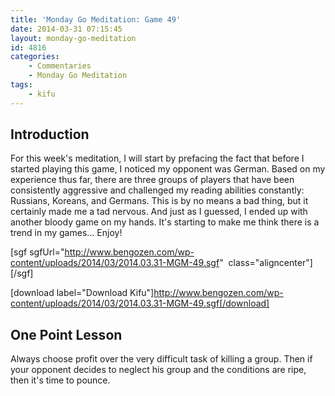 ```yaml
---
title: 'Monday Go Meditation: Game 49'
date: 2014-03-31 07:15:45
layout: monday-go-meditation
id: 4816
categories:
	- Commentaries
	- Monday Go Meditation
tags:
	- kifu
---
```


## Introduction

For this week's meditation, I will start by prefacing the fact that before I started playing this game, I noticed my opponent was German. Based on my experience thus far, there are three groups of players that have been consistently aggressive and challenged my reading abilities constantly: Russians, Koreans, and Germans. This is by no means a bad thing, but it certainly made me a tad nervous. And just as I guessed, I ended up with another bloody game on my hands. It's starting to make me think there is a trend in my games... Enjoy!

[sgf sgfUrl="http://www.bengozen.com/wp-content/uploads/2014/03/2014.03.31-MGM-49.sgf"  class="aligncenter"][/sgf]

[download label="Download Kifu"]http://www.bengozen.com/wp-content/uploads/2014/03/2014.03.31-MGM-49.sgf[/download]

## **One Point Lesson**

Always choose profit over the very difficult task of killing a group. Then if your opponent decides to neglect his group and the conditions are ripe, then it's time to pounce.